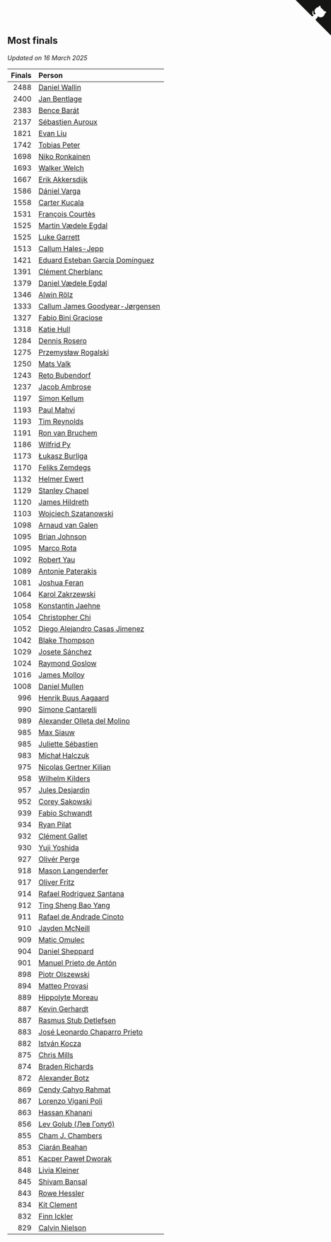 ## Most finals

*Updated on 16 March 2025*

| Finals | Person |
| ---: | :--- |
| 2488 | [Daniel Wallin](https://www.worldcubeassociation.org/persons/2013WALL03) |
| 2400 | [Jan Bentlage](https://www.worldcubeassociation.org/persons/2010BENT01) |
| 2383 | [Bence Barát](https://www.worldcubeassociation.org/persons/2008BARA01) |
| 2137 | [Sébastien Auroux](https://www.worldcubeassociation.org/persons/2008AURO01) |
| 1821 | [Evan Liu](https://www.worldcubeassociation.org/persons/2009LIUE01) |
| 1742 | [Tobias Peter](https://www.worldcubeassociation.org/persons/2014PETE03) |
| 1698 | [Niko Ronkainen](https://www.worldcubeassociation.org/persons/2010RONK01) |
| 1693 | [Walker Welch](https://www.worldcubeassociation.org/persons/2011WELC01) |
| 1667 | [Erik Akkersdijk](https://www.worldcubeassociation.org/persons/2005AKKE01) |
| 1586 | [Dániel Varga](https://www.worldcubeassociation.org/persons/2008VARG01) |
| 1558 | [Carter Kucala](https://www.worldcubeassociation.org/persons/2015KUCA01) |
| 1531 | [François Courtès](https://www.worldcubeassociation.org/persons/2008COUR01) |
| 1525 | [Martin Vædele Egdal](https://www.worldcubeassociation.org/persons/2013EGDA02) |
| 1525 | [Luke Garrett](https://www.worldcubeassociation.org/persons/2017GARR05) |
| 1513 | [Callum Hales-Jepp](https://www.worldcubeassociation.org/persons/2012HALE01) |
| 1421 | [Eduard Esteban García Domínguez](https://www.worldcubeassociation.org/persons/2011EDUA01) |
| 1391 | [Clément Cherblanc](https://www.worldcubeassociation.org/persons/2014CHER05) |
| 1379 | [Daniel Vædele Egdal](https://www.worldcubeassociation.org/persons/2013EGDA01) |
| 1346 | [Alwin Rölz](https://www.worldcubeassociation.org/persons/2016ROLZ01) |
| 1333 | [Callum James Goodyear-Jørgensen](https://www.worldcubeassociation.org/persons/2012GOOD02) |
| 1327 | [Fabio Bini Graciose](https://www.worldcubeassociation.org/persons/2010GRAC02) |
| 1318 | [Katie Hull](https://www.worldcubeassociation.org/persons/2010HULL01) |
| 1284 | [Dennis Rosero](https://www.worldcubeassociation.org/persons/2010ROSE03) |
| 1275 | [Przemysław Rogalski](https://www.worldcubeassociation.org/persons/2013ROGA02) |
| 1250 | [Mats Valk](https://www.worldcubeassociation.org/persons/2007VALK01) |
| 1243 | [Reto Bubendorf](https://www.worldcubeassociation.org/persons/2012BUBE01) |
| 1237 | [Jacob Ambrose](https://www.worldcubeassociation.org/persons/2010AMBR01) |
| 1197 | [Simon Kellum](https://www.worldcubeassociation.org/persons/2016KELL12) |
| 1193 | [Paul Mahvi](https://www.worldcubeassociation.org/persons/2012MAHV01) |
| 1193 | [Tim Reynolds](https://www.worldcubeassociation.org/persons/2005REYN01) |
| 1191 | [Ron van Bruchem](https://www.worldcubeassociation.org/persons/2003BRUC01) |
| 1186 | [Wilfrid Py](https://www.worldcubeassociation.org/persons/2016PYWI01) |
| 1173 | [Łukasz Burliga](https://www.worldcubeassociation.org/persons/2013BURL01) |
| 1170 | [Feliks Zemdegs](https://www.worldcubeassociation.org/persons/2009ZEMD01) |
| 1132 | [Helmer Ewert](https://www.worldcubeassociation.org/persons/2015EWER01) |
| 1129 | [Stanley Chapel](https://www.worldcubeassociation.org/persons/2016CHAP04) |
| 1120 | [James Hildreth](https://www.worldcubeassociation.org/persons/2009HILD01) |
| 1103 | [Wojciech Szatanowski](https://www.worldcubeassociation.org/persons/2011SZAT01) |
| 1098 | [Arnaud van Galen](https://www.worldcubeassociation.org/persons/2006GALE01) |
| 1095 | [Brian Johnson](https://www.worldcubeassociation.org/persons/2013JOHN10) |
| 1095 | [Marco Rota](https://www.worldcubeassociation.org/persons/2009ROTA01) |
| 1092 | [Robert Yau](https://www.worldcubeassociation.org/persons/2009YAUR01) |
| 1089 | [Antonie Paterakis](https://www.worldcubeassociation.org/persons/2012PATE01) |
| 1081 | [Joshua Feran](https://www.worldcubeassociation.org/persons/2011FERA01) |
| 1064 | [Karol Zakrzewski](https://www.worldcubeassociation.org/persons/2014ZAKR01) |
| 1058 | [Konstantin Jaehne](https://www.worldcubeassociation.org/persons/2015JAEH01) |
| 1054 | [Christopher Chi](https://www.worldcubeassociation.org/persons/2014CHIC01) |
| 1052 | [Diego Alejandro Casas Jimenez](https://www.worldcubeassociation.org/persons/2014JIME05) |
| 1042 | [Blake Thompson](https://www.worldcubeassociation.org/persons/2010THOM03) |
| 1029 | [Josete Sánchez](https://www.worldcubeassociation.org/persons/2015SANC18) |
| 1024 | [Raymond Goslow](https://www.worldcubeassociation.org/persons/2014GOSL01) |
| 1016 | [James Molloy](https://www.worldcubeassociation.org/persons/2011MOLL01) |
| 1008 | [Daniel Mullen](https://www.worldcubeassociation.org/persons/2016MULL04) |
| 996 | [Henrik Buus Aagaard](https://www.worldcubeassociation.org/persons/2006BUUS01) |
| 990 | [Simone Cantarelli](https://www.worldcubeassociation.org/persons/2012CANT02) |
| 989 | [Alexander Olleta del Molino](https://www.worldcubeassociation.org/persons/2008OLLE01) |
| 985 | [Max Siauw](https://www.worldcubeassociation.org/persons/2017SIAU02) |
| 985 | [Juliette Sébastien](https://www.worldcubeassociation.org/persons/2014SEBA01) |
| 983 | [Michał Halczuk](https://www.worldcubeassociation.org/persons/2006HALC01) |
| 975 | [Nicolas Gertner Kilian](https://www.worldcubeassociation.org/persons/2013GERT01) |
| 958 | [Wilhelm Kilders](https://www.worldcubeassociation.org/persons/2010KILD02) |
| 957 | [Jules Desjardin](https://www.worldcubeassociation.org/persons/2010DESJ01) |
| 952 | [Corey Sakowski](https://www.worldcubeassociation.org/persons/2011SAKO01) |
| 939 | [Fabio Schwandt](https://www.worldcubeassociation.org/persons/2014SCHW02) |
| 934 | [Ryan Pilat](https://www.worldcubeassociation.org/persons/2016PILA03) |
| 932 | [Clément Gallet](https://www.worldcubeassociation.org/persons/2004GALL02) |
| 930 | [Yuji Yoshida](https://www.worldcubeassociation.org/persons/2015YOSH01) |
| 927 | [Olivér Perge](https://www.worldcubeassociation.org/persons/2007PERG01) |
| 918 | [Mason Langenderfer](https://www.worldcubeassociation.org/persons/2013LANG03) |
| 917 | [Oliver Fritz](https://www.worldcubeassociation.org/persons/2014FRIT02) |
| 914 | [Rafael Rodriguez Santana](https://www.worldcubeassociation.org/persons/2012SANT12) |
| 912 | [Ting Sheng Bao Yang](https://www.worldcubeassociation.org/persons/2008BAOY01) |
| 911 | [Rafael de Andrade Cinoto](https://www.worldcubeassociation.org/persons/2007CINO01) |
| 910 | [Jayden McNeill](https://www.worldcubeassociation.org/persons/2012MCNE01) |
| 909 | [Matic Omulec](https://www.worldcubeassociation.org/persons/2010OMUL02) |
| 904 | [Daniel Sheppard](https://www.worldcubeassociation.org/persons/2009SHEP01) |
| 901 | [Manuel Prieto de Antón](https://www.worldcubeassociation.org/persons/2015ANTO04) |
| 898 | [Piotr Olszewski](https://www.worldcubeassociation.org/persons/2013OLSZ02) |
| 894 | [Matteo Provasi](https://www.worldcubeassociation.org/persons/2009PROV01) |
| 889 | [Hippolyte Moreau](https://www.worldcubeassociation.org/persons/2008MORE02) |
| 887 | [Kevin Gerhardt](https://www.worldcubeassociation.org/persons/2013GERH01) |
| 887 | [Rasmus Stub Detlefsen](https://www.worldcubeassociation.org/persons/2014DETL01) |
| 883 | [José Leonardo Chaparro Prieto](https://www.worldcubeassociation.org/persons/2011CHAP01) |
| 882 | [István Kocza](https://www.worldcubeassociation.org/persons/2005KOCZ01) |
| 875 | [Chris Mills](https://www.worldcubeassociation.org/persons/2014MILL04) |
| 874 | [Braden Richards](https://www.worldcubeassociation.org/persons/2017RICH02) |
| 872 | [Alexander Botz](https://www.worldcubeassociation.org/persons/2013BOTZ01) |
| 869 | [Cendy Cahyo Rahmat](https://www.worldcubeassociation.org/persons/2010RAHM02) |
| 867 | [Lorenzo Vigani Poli](https://www.worldcubeassociation.org/persons/2007POLI01) |
| 863 | [Hassan Khanani](https://www.worldcubeassociation.org/persons/2018KHAN26) |
| 856 | [Lev Golub (Лев Голуб)](https://www.worldcubeassociation.org/persons/2014HOLU01) |
| 855 | [Cham J. Chambers](https://www.worldcubeassociation.org/persons/2017CHAM09) |
| 853 | [Ciarán Beahan](https://www.worldcubeassociation.org/persons/2012BEAH01) |
| 851 | [Kacper Paweł Dworak](https://www.worldcubeassociation.org/persons/2020DWOR01) |
| 848 | [Livia Kleiner](https://www.worldcubeassociation.org/persons/2013KLEI03) |
| 845 | [Shivam Bansal](https://www.worldcubeassociation.org/persons/2011BANS02) |
| 843 | [Rowe Hessler](https://www.worldcubeassociation.org/persons/2007HESS01) |
| 834 | [Kit Clement](https://www.worldcubeassociation.org/persons/2008CLEM01) |
| 832 | [Finn Ickler](https://www.worldcubeassociation.org/persons/2012ICKL01) |
| 829 | [Calvin Nielson](https://www.worldcubeassociation.org/persons/2014NIEL03) |


<a href="https://github.com/jonatanklosko/wca_statistics" class="github-corner" aria-label="View source on Github"><svg width="80" height="80" viewBox="0 0 250 250" style="fill:#151513; color:#fff; position: absolute; top: 0; border: 0; right: 0;" aria-hidden="true"><path d="M0,0 L115,115 L130,115 L142,142 L250,250 L250,0 Z"></path><path d="M128.3,109.0 C113.8,99.7 119.0,89.6 119.0,89.6 C122.0,82.7 120.5,78.6 120.5,78.6 C119.2,72.0 123.4,76.3 123.4,76.3 C127.3,80.9 125.5,87.3 125.5,87.3 C122.9,97.6 130.6,101.9 134.4,103.2" fill="currentColor" style="transform-origin: 130px 106px;" class="octo-arm"></path><path d="M115.0,115.0 C114.9,115.1 118.7,116.5 119.8,115.4 L133.7,101.6 C136.9,99.2 139.9,98.4 142.2,98.6 C133.8,88.0 127.5,74.4 143.8,58.0 C148.5,53.4 154.0,51.2 159.7,51.0 C160.3,49.4 163.2,43.6 171.4,40.1 C171.4,40.1 176.1,42.5 178.8,56.2 C183.1,58.6 187.2,61.8 190.9,65.4 C194.5,69.0 197.7,73.2 200.1,77.6 C213.8,80.2 216.3,84.9 216.3,84.9 C212.7,93.1 206.9,96.0 205.4,96.6 C205.1,102.4 203.0,107.8 198.3,112.5 C181.9,128.9 168.3,122.5 157.7,114.1 C157.9,116.9 156.7,120.9 152.7,124.9 L141.0,136.5 C139.8,137.7 141.6,141.9 141.8,141.8 Z" fill="currentColor" class="octo-body"></path></svg></a><style>.github-corner:hover .octo-arm{animation:octocat-wave 560ms ease-in-out}@keyframes octocat-wave{0%,100%{transform:rotate(0)}20%,60%{transform:rotate(-25deg)}40%,80%{transform:rotate(10deg)}}@media (max-width:500px){.github-corner:hover .octo-arm{animation:none}.github-corner .octo-arm{animation:octocat-wave 560ms ease-in-out}}</style>
